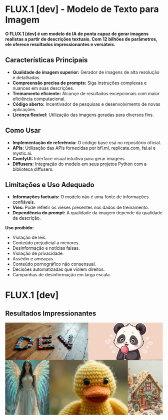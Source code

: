 # FLUX.1 [dev] - Modelo de Texto para Imagem

**O FLUX.1 [dev] é um modelo de IA de ponta capaz de gerar imagens realistas a partir de descrições textuais. Com 12 bilhões de parâmetros, ele oferece resultados impressionantes e versáteis.**

## Características Principais
* **Qualidade de imagem superior:** Gerador de imagens de alta resolução e detalhadas.
* **Compreensão precisa de prompts:** Siga instruções complexas e nuances em suas descrições.
* **Treinamento eficiente:** Alcançe de resultados excepcionais com maior eficiência computacional.
* **Código aberto:** Incentivador de pesquisas e desenvolvimento de novas aplicações.
* **Licença flexível:** Utilização das imagens geradas para diversos fins.

## Como Usar
* **Implementação de referência:** O código base esá no repositório oficial.
* **APIs:** Utilização das APIs fornecidas por bfl.ml, replicate.com, fal.ai e mystic.ai.
* **ComfyUI:** Interface visual intuitiva para gerar imagens.
* **Diffusers:** Integração do modelo em seus projetos Python com a biblioteca diffusers.

## Limitações e Uso Adequado
* **Informações factuais:** O modelo não é uma fonte de informações confiáveis.
* **Viés:** Pode refletir os vieses presentes nos dados de treinamento.
* **Dependência do prompt:** A qualidade da imagem depende da qualidade da descrição.

**Uso proibido:**
* Violação de leis.
* Conteúdo prejudicial a menores.
* Desinformação e notícias falsas.
* Violação de privacidade.
* Assédio e ameaças.
* Conteúdo pornográfico não consensual.
* Decisões automatizadas que violem direitos.
* Campanhas de desinformação em larga escala.

# FLUX.1 [dev]

## Resultados Impressionantes

![Uma imagem incrível gerada pelo FLUX.1 [dev]](https://github.com/William-Paiva/SobreFlux.1-dev/blob/main/images/dev_grid.jpg)



